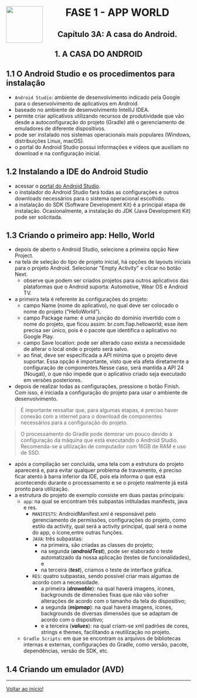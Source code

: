 <div align="center">
<a href="https://github.com/monicaquintal" target="_blank"><img src="https://cdn.jsdelivr.net/gh/devicons/devicon@latest/icons/kotlin/kotlin-original.svg" width="100px" align="left"/></a>
<h1>FASE 1 - APP WORLD</h1>
<h2>Capítulo 3A: A casa do Android.</h2>
</div>

<div align="center">
<h2>1. A CASA DO ANDROID</h2>
</div>

## 1.1 O Android Studio e os procedimentos para instalação

- `Android Studio`: ambiente de desenvolvimento indicado pela Google para o desenvolvimento de aplicativos em Android.
- baseado no ambiente de desenvolvimento IntelliJ IDEA.
- permite criar aplicativos utilizando recursos de produtividade que vão desde a autoconfiguração do projeto (Gradle) até o gerenciamento de emuladores de diferente dispositivos.
- pode ser instalado nos sistemas operacionais mais populares (Windows, distribuições Linux, macOS).
- o portal do Android Studio possui informações e vídeos que auxiliam no download e na configuração inicial.

## 1.2 Instalando a IDE do Android Studio

- acessar o [portal do Android Studio](https://developer.android.com/studio).
- o instalador do Android Studio fará todas as configurações e outros downloads necessários para o sistema operacional escolhido.
- a instalação do SDK (Software Development Kit) é a principal etapa de instalação. Ocasionalmente, a instalação do JDK (Java Development Kit) pode ser solicitada.

## 1.3 Criando o primeiro app: Hello, World

- depois de aberto o Android Studio, selecione a primeira opção New Project.
- na tela de seleção do tipo de projeto inicial, há opções de layouts iniciais para o projeto Android. Selecionar "Empty Activity" e clicar no botão Next.
  - observe que podem ser criados projetos para outros aplicativos das plataformas que o Android suporta: Automotive, Wear OS e Android TV.
- a primeira tela é referente às configurações do projeto:
  - campo Name (nome do aplicativo), no qual deve ser colocado o nome do projeto ("HelloWorld").
  - campo Package name: é uma junção do domínio invertido com o nome do projeto, que ficou assim: br.com.fiap.helloworld; esse item precisa ser único, pois é o pacote que identifica o aplicativo no Google Play.
  - campo Save location: pode ser alterado caso exista a necessidade de alterar o local onde o projeto será salvo.
  - ao final, deve ser especificada a API mínima que o projeto deve suportar. Essa opção é importante, visto que ela afeta diretamente a configuração de componentes.Nesse caso, será mantida a API 24 (Nougat), o que não impede que o aplicativo criado seja executado em versões posteriores. 
- depois de realizar todas as configurações, pressione o botão Finish. Com isso, é iniciada a configuração do projeto para usar o ambiente de desenvolvimento. 

> É importante ressaltar que, para algumas etapas, é preciso haver conexão com a internet para o download de componentes necessários para a configuração do projeto.

> O processamento do Gradle pode demorar um pouco devido à configuração da máquina que está executando o Android Studio. Recomenda-se a utilização de computador com 16GB de RAM e uso de SSD.

- após a compilação ser concluída, uma tela com a estrutura do projeto aparecerá e, para evitar qualquer problema de travamento, é preciso ficar atento à barra inferior da IDE, pois ela informa o que está acontecendo durante o processamento e se o projeto realmente já está pronto para utilização.
- a estrutura do projeto de exemplo consiste em duas pastas principais: 
  - `app`: na qual se encontram três subpastas intituladas manifests, java e res.
    - `MANIFESTS`: AndroidManifest.xml é responsável pelo gerenciamento de permissões, configurações do projeto, como estilo da activity, qual será a activity principal, qual será o nome do app, o ícone,entre outras funções.
    - `JAVA`: três subpastas:
      - na primeira, são criadas as classes do projeto;
      - na segunda (***androidTest***), pode ser elaborado o teste automatizado da nossa aplicação (testes de funcionalidades), e 
      - na terceira (***test***), criamos o teste de interface gráfica.
    - `RES`: quatro subpastas, sendo possível criar mais algumas de acordo com a necessidade.
      - a primeira (***drawable***): na qual haverá imagens, ícones, backgrounds de dimensões fixas que não vão sofrer alterações de acordo com o tamanho da tela do dispositivo; 
      - a segunda (***mipmap***): na qual haverá imagens, ícones, backgrounds de diversas dimensões que se adaptam de acordo com o dispositivo;
      - e a terceira (***values***): na qual criam-se xml padrões de cores, strings e themes, facilitando a reutilização no projeto. 
  - `Gradle Scripts`: em que se encontram os arquivos de bibliotecas internas e externas, configurações do Gradle, como versão, pacote, dependências, versão de SDK, etc.

## 1.4 Criando um emulador (AVD)










--- 

[Voltar ao início!](https://github.com/monicaquintal/smart_cities)